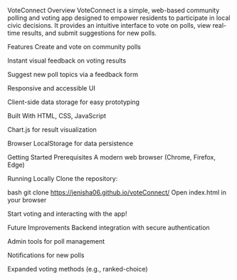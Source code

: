 VoteConnect
Overview
VoteConnect is a simple, web-based community polling and voting app designed to empower residents to participate in local civic decisions. It provides an intuitive interface to vote on polls, view real-time results, and submit suggestions for new polls.

Features
Create and vote on community polls

Instant visual feedback on voting results

Suggest new poll topics via a feedback form

Responsive and accessible UI

Client-side data storage for easy prototyping

Built With
HTML, CSS, JavaScript

Chart.js for result visualization

Browser LocalStorage for data persistence

Getting Started
Prerequisites
A modern web browser (Chrome, Firefox, Edge)

Running Locally
Clone the repository:

bash
git clone https://jenisha06.github.io/voteConnect/
Open index.html in your browser

Start voting and interacting with the app!

Future Improvements
Backend integration with secure authentication

Admin tools for poll management

Notifications for new polls

Expanded voting methods (e.g., ranked-choice)
